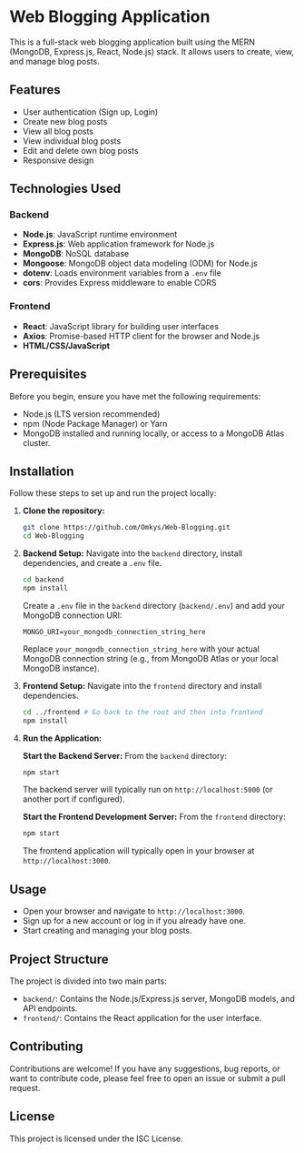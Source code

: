 # Web Blogging Application

This is a full-stack web blogging application built using the MERN (MongoDB, Express.js, React, Node.js) stack. It allows users to create, view, and manage blog posts.

## Features

-   User authentication (Sign up, Login)
-   Create new blog posts
-   View all blog posts
-   View individual blog posts
-   Edit and delete own blog posts
-   Responsive design

## Technologies Used

### Backend

-   **Node.js**: JavaScript runtime environment
-   **Express.js**: Web application framework for Node.js
-   **MongoDB**: NoSQL database
-   **Mongoose**: MongoDB object data modeling (ODM) for Node.js
-   **dotenv**: Loads environment variables from a `.env` file
-   **cors**: Provides Express middleware to enable CORS

### Frontend

-   **React**: JavaScript library for building user interfaces
-   **Axios**: Promise-based HTTP client for the browser and Node.js
-   **HTML/CSS/JavaScript**

## Prerequisites

Before you begin, ensure you have met the following requirements:

-   Node.js (LTS version recommended)
-   npm (Node Package Manager) or Yarn
-   MongoDB installed and running locally, or access to a MongoDB Atlas cluster.

## Installation

Follow these steps to set up and run the project locally:

1.  **Clone the repository:**
    ```bash
    git clone https://github.com/Omkys/Web-Blogging.git
    cd Web-Blogging
    ```

2.  **Backend Setup:**
    Navigate into the `backend` directory, install dependencies, and create a `.env` file.

    ```bash
    cd backend
    npm install
    ```

    Create a `.env` file in the `backend` directory (`backend/.env`) and add your MongoDB connection URI:

    ```
    MONGO_URI=your_mongodb_connection_string_here
    ```
    Replace `your_mongodb_connection_string_here` with your actual MongoDB connection string (e.g., from MongoDB Atlas or your local MongoDB instance).

3.  **Frontend Setup:**
    Navigate into the `frontend` directory and install dependencies.

    ```bash
    cd ../frontend # Go back to the root and then into frontend
    npm install
    ```

4.  **Run the Application:**

    **Start the Backend Server:**
    From the `backend` directory:
    ```bash
    npm start
    ```
    The backend server will typically run on `http://localhost:5000` (or another port if configured).

    **Start the Frontend Development Server:**
    From the `frontend` directory:
    ```bash
    npm start
    ```
    The frontend application will typically open in your browser at `http://localhost:3000`.

## Usage

-   Open your browser and navigate to `http://localhost:3000`.
-   Sign up for a new account or log in if you already have one.
-   Start creating and managing your blog posts.

## Project Structure

The project is divided into two main parts:

-   `backend/`: Contains the Node.js/Express.js server, MongoDB models, and API endpoints.
-   `frontend/`: Contains the React application for the user interface.

## Contributing

Contributions are welcome! If you have any suggestions, bug reports, or want to contribute code, please feel free to open an issue or submit a pull request.

## License

This project is licensed under the ISC License.
